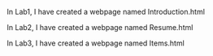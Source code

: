 In Lab1, I have created a webpage named Introduction.html

In Lab2, I have created a webpage named Resume.html

In Lab3, I have created a webpage named Items.html
